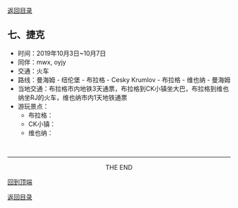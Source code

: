[返回目录](Preface.md)

<h2 id = "7">七、捷克</h2>

- 时间：2019年10月3日~10月7日
- 同伴：mwx, oyjy
- 交通：火车
- 路线：曼海姆 - 纽伦堡 - 布拉格 - Cesky Krumlov - 布拉格 - 维也纳 - 曼海姆
- 当地交通：布拉格市内地铁3天通票，布拉格到CK小镇坐大巴，布拉格到维也纳坐RJ的火车，维也纳市内1天地铁通票
- 游玩景点：
    - 布拉格：
    - CK小镇：
    - 维也纳：



&nbsp;

---
<center>THE END</center>

[回到顶端](##7)

[返回目录](Preface.md)